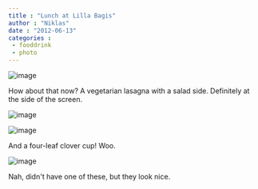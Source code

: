 ```yaml
---
title : "Lunch at Lilla Bagis"
author : "Niklas"
date : "2012-06-13"
categories : 
 - fooddrink
 - photo
---
```


![image](https://niklasblog.com/wp-content/wpid-CameraZOOM-20120613121053185_snaptastic.jpg "CameraZOOM-20120613121053185_snaptastic.jpg")

How about that now? A vegetarian lasagna with a salad side. Definitely at the side of the screen.

![image](https://niklasblog.com/wp-content/wpid-CameraZOOM-20120613121100581_snaptastic.jpg "CameraZOOM-20120613121100581_snaptastic.jpg")

![image](https://niklasblog.com/wp-content/wpid-CameraZOOM-20120613122658709.jpg "CameraZOOM-20120613122658709.jpg")

And a four-leaf clover cup! Woo.

![image](https://niklasblog.com/wp-content/wpid-CameraZOOM-20120613120403319_snaptastic.jpg "CameraZOOM-20120613120403319_snaptastic.jpg")

Nah, didn't have one of these, but they look nice.

